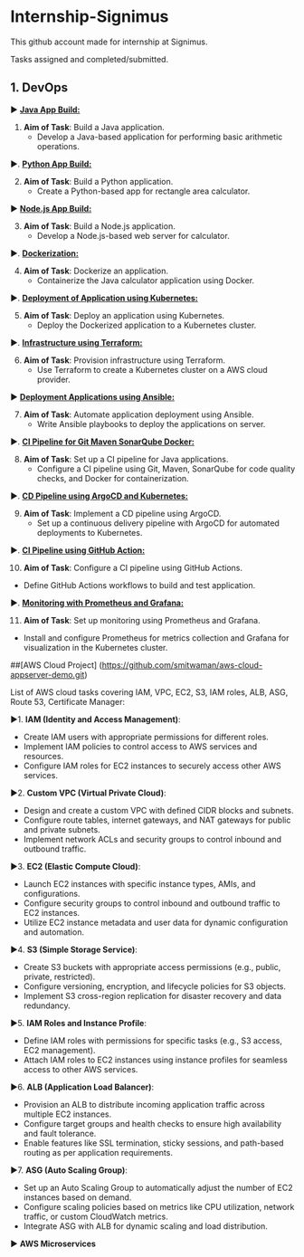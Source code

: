 # Internship-Signimus

This github account made for internship at Signimus.

Tasks assigned and completed/submitted.

## 1. DevOps 

▶️ [**Java App Build:**](https://github.com/smitwaman/rectangle-area-calculator.git)

1. **Aim of Task**: Build a Java application.
   - Develop a Java-based application for performing basic arithmetic operations.

▶️. [**Python App Build:**](
https://github.com/smitwaman/simple-calculator.git)

2. **Aim of Task**: Build a Python application.
   - Create a Python-based app for rectangle area calculator.

▶️  [**Node.js App Build:**](
https://github.com/smitwaman/web-calculator.git)

3. **Aim of Task**: Build a Node.js application.
   - Develop a Node.js-based web server for calculator.

▶️. [**Dockerization:**](
https://github.com/smitwaman/snake-game-python.git)

4. **Aim of Task**: Dockerize an application.
   - Containerize the Java calculator application using Docker.

▶️. [**Deployment of Application using Kubernetes:**](
https://github.com/smitwaman/Wobot-FastAPI-minikube.git)

5. **Aim of Task**: Deploy an application using Kubernetes.
   - Deploy the Dockerized application to a Kubernetes cluster.

▶️. [**Infrastructure using Terraform:**](
https://github.com/smitwaman/aws-terraform.git.)

6. **Aim of Task**: Provision infrastructure using Terraform.
   - Use Terraform to create a Kubernetes cluster on a AWS cloud provider.

▶️ [**Deployment Applications using Ansible:**](
https://github.com/smitwaman/Configuration-Management-Ansible.git)

7. **Aim of Task**: Automate application deployment using Ansible.
   - Write Ansible playbooks to deploy the applications on server.

▶️. [**CI Pipeline for Git Maven SonarQube Docker:**](
https://github.com/smitwaman/hello-world.git)

8. **Aim of Task**: Set up a CI pipeline for Java applications.
   - Configure a CI pipeline using Git, Maven, SonarQube for code quality checks, and Docker for containerization.

▶️. [**CD Pipeline using ArgoCD and Kubernetes:**](
https://github.com/smitwaman/cd-pipeline-.git)

9. **Aim of Task**: Implement a CD pipeline using ArgoCD.
   - Set up a continuous delivery pipeline with ArgoCD for automated deployments to Kubernetes.

▶️. [**CI Pipeline using GitHub Action:**](
https://github.com/smitwaman/githubactions-CI-pipeline.git)

10. **Aim of Task**: Configure a CI pipeline using GitHub Actions.
   - Define GitHub Actions workflows to build and test application.

▶️. [**Monitoring with Prometheus and Grafana:**](
https://github.com/smitwaman/prom-graf-node-expo.git)

11. **Aim of Task**: Set up monitoring using Prometheus and Grafana.
   - Install and configure Prometheus for metrics collection and Grafana for visualization in the Kubernetes cluster.


##[AWS Cloud Project]
(https://github.com/smitwaman/aws-cloud-appserver-demo.git)

List of AWS cloud tasks covering IAM, VPC, EC2, S3, IAM roles, ALB, ASG, Route 53, Certificate Manager:

▶️1. **IAM (Identity and Access Management)**:
   - Create IAM users with appropriate permissions for different roles.
   - Implement IAM policies to control access to AWS services and resources.
   - Configure IAM roles for EC2 instances to securely access other AWS services.

▶️2. **Custom VPC (Virtual Private Cloud)**:
   - Design and create a custom VPC with defined CIDR blocks and subnets.
   - Configure route tables, internet gateways, and NAT gateways for public and private subnets.
   - Implement network ACLs and security groups to control inbound and outbound traffic.

▶️3. **EC2 (Elastic Compute Cloud)**:
   - Launch EC2 instances with specific instance types, AMIs, and configurations.
   - Configure security groups to control inbound and outbound traffic to EC2 instances.
   - Utilize EC2 instance metadata and user data for dynamic configuration and automation.

▶️4. **S3 (Simple Storage Service)**:
   - Create S3 buckets with appropriate access permissions (e.g., public, private, restricted).
   - Configure versioning, encryption, and lifecycle policies for S3 objects.
   - Implement S3 cross-region replication for disaster recovery and data redundancy.

▶️5. **IAM Roles and Instance Profile**:
   - Define IAM roles with permissions for specific tasks (e.g., S3 access, EC2 management).
   - Attach IAM roles to EC2 instances using instance profiles for seamless access to other AWS services.

▶️6. **ALB (Application Load Balancer)**:
   - Provision an ALB to distribute incoming application traffic across multiple EC2 instances.
   - Configure target groups and health checks to ensure high availability and fault tolerance.
   - Enable features like SSL termination, sticky sessions, and path-based routing as per application requirements.

▶️7. **ASG (Auto Scaling Group)**:
   - Set up an Auto Scaling Group to automatically adjust the number of EC2 instances based on demand.
   - Configure scaling policies based on metrics like CPU utilization, network traffic, or custom CloudWatch metrics.
   - Integrate ASG with ALB for dynamic scaling and load distribution.


▶️ **AWS Microservices**







